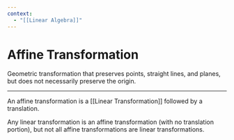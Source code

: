 ```yaml
---
context:
  - "[[Linear Algebra]]"
---
```


# Affine Transformation

Geometric transformation that preserves points, straight lines, and planes, but does not necessarily preserve the origin.

---

An affine transformation is a [[Linear Transformation]] followed by a translation.

Any linear transformation is an affine transformation (with no translation portion), but not all affine transformations are linear transformations.
